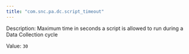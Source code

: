 ```yaml
---
title: "com.snc.pa.dc.script_timeout"
---
```


Description: Maximum time in seconds a script is allowed to run during a Data Collection cycle

Value: `30`